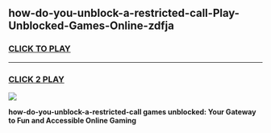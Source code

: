 
## how-do-you-unblock-a-restricted-call-Play-Unblocked-Games-Online-zdfja
<h3>
<a href="https://premium76.site?title=how-do-you-unblock-a-restricted-call&ref=25A">CLICK TO PLAY</a></h3>
<hr>

<h3>
<a href="https://premium76.site?title=how-do-you-unblock-a-restricted-call&ref=25A">CLICK 2 PLAY</a>
  
</h3>

<a href="https://premium76.site?title=how-do-you-unblock-a-restricted-call&ref=25A"><img src="https://clearcache.store/games.png"></a>


**how-do-you-unblock-a-restricted-call games unblocked: Your Gateway to Fun and Accessible Online Gaming**
